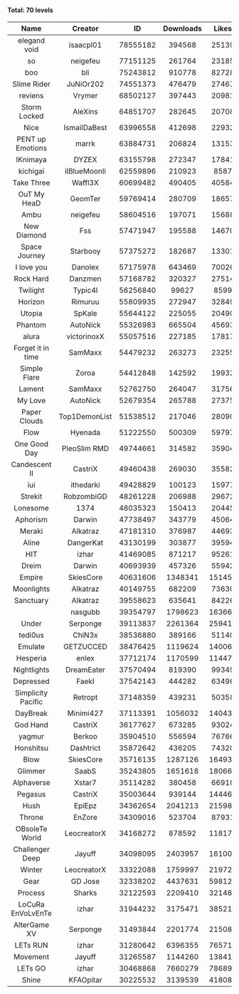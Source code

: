 #### Total: 70 levels

| Name | Creator | ID | Downloads | Likes |
|:---:|:---:|:---:|:---:|:---:|
| elegand void | isaacpl01 | 78555182 | 394568 | 25139
| so | neigefeu | 77151125 | 261764 | 23185
| boo | bli | 75243812 | 910778 | 82728
| Slime Rider | JuNiOr202 | 74551373 | 476479 | 27467
| reviens | Vrymer | 68502127 | 397443 | 20981
| Storm Locked | AleXins | 64851707 | 282645 | 20708
| Nice | IsmailDaBest | 63996558 | 412698 | 22932
| PENT up Emotions | marrk | 63884731 | 206824 | 13153
| IKnimaya | DYZEX | 63155798 | 272347 | 17841
| kichigai | iIBlueMoonIi | 62559896 | 210923 | 8587
| Take Three | Waffl3X | 60699482 | 490405 | 40584
| OuT My HeaD | GeomTer | 59769414 | 280709 | 18657
| Ambu | neigefeu | 58604516 | 197071 | 15688
| New Diamond | Fss | 57471947 | 195588 | 14670
| Space Journey | Starbooy | 57375272 | 182687 | 13301
| I love you | Danolex | 57175978 | 643469 | 70026
| Rock Hard | Danzmen | 57168782 | 320327 | 27514
| Twilight | Typic4l | 56256840 | 99627 | 8599
| Horizon | Rimuruu | 55809935 | 272947 | 32849
| Utopia | SpKale | 55644122 | 225055 | 20490
| Phantom | AutoNick | 55326983 | 665504 | 45693
| alura | victorinoxX | 55057516 | 227185 | 17817
| Forget it in time | SamMaxx | 54479232 | 263273 | 23255
| Simple Flare | Zoroa | 54412848 | 142592 | 19932
| Lament | SamMaxx | 52762750 | 264047 | 31756
| My Love | AutoNick | 52679354 | 265788 | 27375
| Paper Clouds | Top1DemonList | 51538512 | 217046 | 28090
| Flow | Hyenada | 51222550 | 500309 | 59797
| One Good Day | PleoSlim RMD | 49744661 | 314582 | 35904
| Candescent II | CastriX | 49460438 | 269030 | 35582
| iui | ithedarki | 49428829 | 100123 | 15977
| Strekit | RobzombiGD | 48261228 | 206988 | 29672
| Lonesome | 1374 | 48035323 | 150413 | 20445
| Aphorism | Darwin | 47738497 | 343779 | 45064
| Meraki | Alkatraz | 47181310 | 376987 | 44693
| Aline | DangerKat | 43130199 | 303877 | 39594
| HIT | izhar | 41469085 | 871217 | 95261
| Dreim | Darwin | 40693939 | 457326 | 55942
| Empire | SkiesCore | 40631606 | 1348341 | 151453
| Moonlights | Alkatraz | 40149755 | 682209 | 73630
| Sanctuary | Alkatraz | 39558623 | 635641 | 84226
|   | nasgubb | 39354797 | 1798623 | 163668
| Under | Serponge | 39113837 | 2261364 | 259412
| tedi0us | ChiN3x | 38536880 | 389166 | 51140
| Emulate | GETZUCCED | 38476425 | 1119624 | 140068
| Hesperia | enlex | 37712174 | 1170599 | 114476
| Nightlights | DreamEater | 37570494 | 819390 | 99349
| Depressed | FaekI | 37542143 | 444282 | 63496
| Simplicity Pacific | Retropt | 37148359 | 439231 | 50358
| DayBreak | Minimi427 | 37113391 | 1056032 | 140435
| God Hand | CastriX | 36177627 | 673285 | 93024
| yagmur | Berkoo | 35904510 | 556594 | 76766
| Honshitsu | Dashtrict | 35872642 | 436205 | 74320
| Blow | SkiesCore | 35716135 | 1287126 | 164932
| Glimmer | SaabS | 35243805 | 1651618 | 180661
| Alphaverse | Xstar7 | 35114282 | 380458 | 66918
| Pegasus | CastriX | 35003644 | 939144 | 144461
| Hush | EpiEpz | 34362654 | 2041213 | 215980
| Throne | EnZore | 34309016 | 523704 | 87931
| OBsoleTe World | LeocreatorX | 34168272 | 878592 | 118175
| Challenger Deep | Jayuff | 34098095 | 2403957 | 161000
| Winter | LeocreatorX | 33322088 | 1759997 | 219727
| Gear | GD Jose | 32338202 | 4437631 | 598122
| Process | Sharks | 32122593 | 2209410 | 321482
| LoCuRa EnVoLvEnTe | izhar | 31944232 | 3175471 | 385217
| AlterGame XV | Serponge | 31493844 | 2201774 | 215085
| LETs  RUN | izhar | 31280642 | 6396355 | 765719
| Movement | Jayuff | 31265587 | 1144260 | 138417
| LETs GO | izhar | 30468868 | 7660279 | 786894
| Shine | KFAOpitar | 30225532 | 3139539 | 418085

